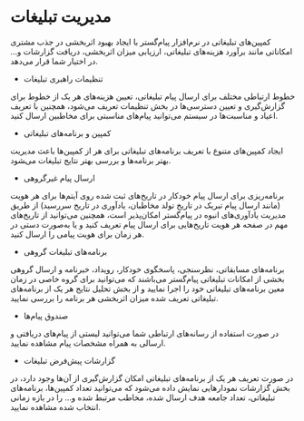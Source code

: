# مدیریت تبلیغات 

کمپین‌های تبلیغاتی در نرم‌افزار پیام‌گستر با ایجاد بهبود اثربخشی در جذب مشتری امکاناتی مانند برآورد هزینه‌های تبلیغاتی، ارزیابی میزان اثربخشی، دریافت گزارشات و... در اختیار شما قرار می‌دهد.


-  	تنظیمات راهبری تبلیغات

خطوط ارتباطی مختلف برای ارسال پیام تبلیغاتی، تعیین هزینه‌های هر یک از خطوط برای گزارش‌گیری و تعیین دسترسی‌ها در بخش تنظیمات تعریف می‌شود، همچنین با تعریف اعیاد و مناسبت‌ها در سیستم می‌توانید پیام‌های مناسبتی برای مخاطبین ارسال کنید.


-  کمپین و برنامه‌های تبلیغاتی

ایجاد کمپین‌های متنوع با تعریف برنامه‌های تبلیغاتی برای هر از کمپین‌ها باعث مدیریت بهتر برنامه‌ها و بررسی بهتر نتایج تبلیغات می‌‍شود. 


-  	ارسال پیام غیرگروهی

برنامه‌ریزی برای ارسال پیام خودکار در تاریخ‌های ثبت شده روی آیتم‌ها برای هر هویت (مانند ارسال پیام تبریک در تاریخ تولد مخاطبان، یادآوری در تاریخ سررسید) از طریق مدیریت یادآوری‌های انبوه در پیام‌گستر امکان‌پذیر است، همچنین می‌توانید از تاریخ‌های مهم در صفحه هر هویت تاریخ‌هایی برای ارسال پیام تعریف کنید و یا به‌صورت دستی در هر زمان برای هویت پیامی را ارسال کنید.


-  	برنامه‌های تبلیغات گروهی

برنامه‌های مسابقاتی، نظرسنجی، پاسخگوی خودکار، رویداد، خبرنامه و ارسال گروهی بخشی از امکانات تبلیغاتی پیام‌گستر می‌باشند که می‌توانید برای گروه خاصی در زمان معین برنامه‌های تبلیغاتی خود را اجرا نمایید و از بخش تحلیل نتایج هر یک از برنامه‌های تبلیغاتی تعریف شده میزان اثربخشی هر برنامه را بررسی نمایید.


-  	صندوق پیام‌ها

در صورت استفاده از رسانه‌های ارتباطی شما می‌توانید لیستی از پیام‌های دریافتی و ارسالی به همراه مشخصات پیام مشاهده نمایید.


-  گزارشات پیش‌فرض تبلیغات

در صورت تعریف هر یک از برنامه‌های تبلیغاتی امکان گزارش‌گیری از آن‌ها وجود دارد، در بخش گزارشات نمودارهایی نمایش داده می‌شود که می‌توانید تعداد کمپین‌ها، برنامه‌های تبلیغاتی، تعداد جامعه هدف ارسال شده، مخاطب مرتبط شده و... را در بازه زمانی انتخاب شده مشاهده نمایید.
